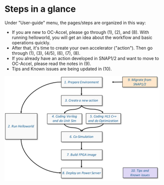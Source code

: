 # Steps in a glance
Under "User-guide" menu, the pages/steps are organized in this way:

* If you are new to OC-Accel, please go through (1), (2), and (8). With running helloworld, you will get an idea about the workflow and basic operations quickly. 
* After that, it's time to create your own accelerator ("action"). Then go through (1), (3), (4/5), (6), (7), (8).
* If you already have an action developed in SNAP1/2 and want to move to OC-Accel, please read the notes in (9).
* Tips and Known issues are being updated in (10).

![0-all-steps](pictures/0-all-steps.svg)
